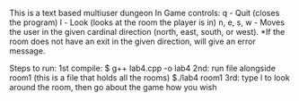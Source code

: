 This is a text based multiuser dungeon
In Game controls:
q - Quit (closes the program)
l - Look (looks at the room the player is in)
n, e, s, w - Moves the user in the given cardinal direction (north, east, south, or west).
   *If the room does not have an exit in the given direction, will give
   an error message.
   
Steps to run: 
  1st compile:
  $ g++ lab4.cpp -o lab4
  2nd: run file alongside room1 (this is a file that holds all the rooms)
  $./lab4 room1
  3rd: type l to look around the room, then go about the game how you wish
